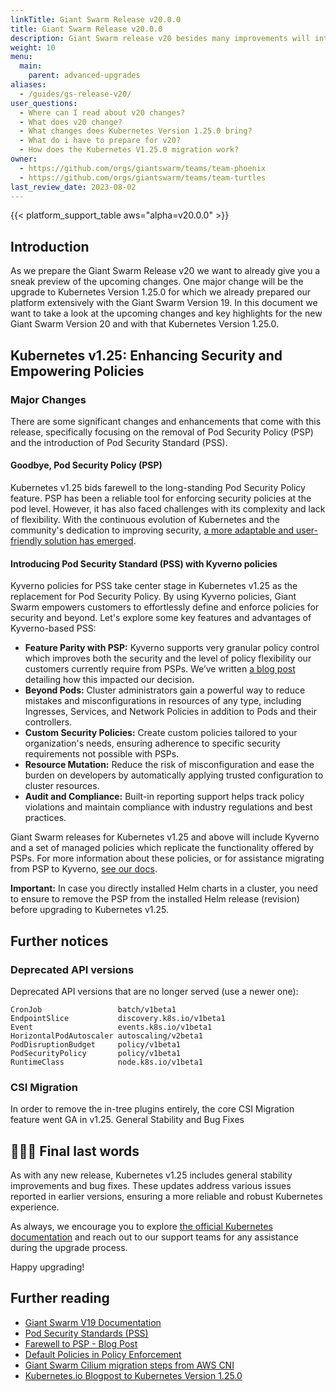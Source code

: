 ```yaml
---
linkTitle: Giant Swarm Release v20.0.0
title: Giant Swarm Release v20.0.0
description: Giant Swarm release v20 besides many improvements will introduce Kuberntes Release Version 1.25.0. Following handbook should be carefully read by customers upfront the upgrade to prepare the clusters and workloads accordingly.
weight: 10
menu:
  main:
    parent: advanced-upgrades
aliases:
  - /guides/gs-release-v20/
user_questions:
  - Where can I read about v20 changes?
  - What does v20 change?
  - What changes does Kubernetes Version 1.25.0 bring?
  - What do i have to prepare for v20?
  - How does the Kubernetes V1.25.0 migration work?
owner:
  - https://github.com/orgs/giantswarm/teams/team-phoenix
  - https://github.com/orgs/giantswarm/teams/team-turtles
last_review_date: 2023-08-02
---
```


{{< platform_support_table aws="alpha=v20.0.0" >}}

## Introduction

As we prepare the Giant Swarm Release v20 we want to already give you a sneak preview of the upcoming changes.
One major change will be the upgrade to Kubernetes Version 1.25.0 for which we already prepared our platform extensively with the Giant Swarm Version 19.
In this document we want to take a look at the upcoming changes and key highlights for the new Giant Swarm Version 20 and with that Kubernetes Version 1.25.0.

## Kubernetes v1.25: Enhancing Security and Empowering Policies

### Major Changes

There are some significant changes and enhancements that come with this release, specifically focusing on the removal of Pod Security Policy (PSP) and the introduction of Pod Security Standard (PSS).

#### Goodbye, Pod Security Policy (PSP)

Kubernetes v1.25 bids farewell to the long-standing Pod Security Policy feature. PSP has been a reliable tool for enforcing security policies at the pod level. However, it has also faced challenges with its complexity and lack of flexibility. With the continuous evolution of Kubernetes and the community's dedication to improving security, [a more adaptable and user-friendly solution has emerged](https://docs.giantswarm.io/getting-started/rbac-and-psp/#pod-security-standards-pss).

#### Introducing Pod Security Standard (PSS) with Kyverno policies

Kyverno policies for PSS take center stage in Kubernetes v1.25 as the replacement for Pod Security Policy. By using Kyverno policies, Giant Swarm empowers customers to effortlessly define and enforce policies for security and beyond. Let's explore some key features and advantages of Kyverno-based PSS:

- **Feature Parity with PSP:** Kyverno supports very granular policy control which improves both the security and the level of policy flexibility our customers currently require from PSPs. We’ve written [a blog post](https://www.giantswarm.io/blog/giant-swarms-farewell-to-psp) detailing how this impacted our decision.
- **Beyond Pods:** Cluster administrators gain a powerful way to reduce mistakes and misconfigurations in resources of any type, including Ingresses, Services, and Network Policies in addition to Pods and their controllers.
- **Custom Security Policies:** Create custom policies tailored to your organization's needs, ensuring adherence to specific security requirements not possible with PSPs.
- **Resource Mutation:** Reduce the risk of misconfiguration and ease the burden on developers by automatically applying trusted configuration to cluster resources.
- **Audit and Compliance:** Built-in reporting support helps track policy violations and maintain compliance with industry regulations and best practices.

Giant Swarm releases for Kubernetes v1.25 and above will include Kyverno and a set of managed policies which replicate the functionality offered by PSPs. For more information about these policies, or for assistance migrating from PSP to Kyverno, [see our docs](https://docs.giantswarm.io/advanced/security-policy-enforcement/#default-policies).

**Important:** In case you directly installed Helm charts in a cluster, you need to ensure to remove the PSP from the installed Helm release (revision) before upgrading to Kubernetes v1.25.

## Further notices

### Deprecated API versions 

Deprecated API versions that are no longer served (use a newer one):

```
CronJob                 batch/v1beta1
EndpointSlice           discovery.k8s.io/v1beta1
Event                   events.k8s.io/v1beta1
HorizontalPodAutoscaler autoscaling/v2beta1
PodDisruptionBudget     policy/v1beta1
PodSecurityPolicy       policy/v1beta1
RuntimeClass            node.k8s.io/v1beta1
```

### CSI Migration

In order to remove the in-tree plugins entirely, the core CSI Migration feature went GA in v1.25.
General Stability and Bug Fixes

## 🙇🏻‍♂️ Final last words

As with any new release, Kubernetes v1.25 includes general stability improvements and bug fixes. These updates address various issues reported in earlier versions, ensuring a more reliable and robust Kubernetes experience.

As always, we encourage you to explore [the official Kubernetes documentation](https://kubernetes.io/blog/2022/08/23/kubernetes-v1-25-release/) and reach out to our support teams for any assistance during the upgrade process. 

Happy upgrading!


## Further reading

- [Giant Swarm V19 Documentation](https://docs.giantswarm.io/advanced/upgrades/aws-19-release/)
- [Pod Security Standards (PSS)](https://docs.giantswarm.io/getting-started/rbac-and-psp/#pod-security-standards-pss)
- [Farewell to PSP - Blog Post](https://www.giantswarm.io/blog/giant-swarms-farewell-to-psp)
- [Default Policies in Policy Enforcement](https://docs.giantswarm.io/advanced/security-policy-enforcement/#default-policies)
- [Giant Swarm Cilium migration steps from AWS CNI](https://handbook.giantswarm.io/docs/support-and-ops/ops-recipes/upgrade-to-cilium/)
- [Kubernetes.io Blogpost to Kubernetes Version 1.25.0](https://kubernetes.io/blog/2022/08/23/kubernetes-v1-25-release/)
